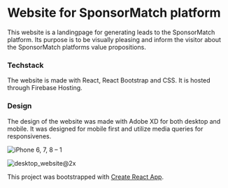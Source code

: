# Website for SponsorMatch platform

This website is a landingpage for generating leads to the SponsorMatch platform.
Its purpose is to be visually pleasing and inform the visitor about the SponsorMatch platforms value propositions.

### Techstack

The website is made with React, React Bootstrap and CSS.
It is hosted through Firebase Hosting.

### Design

The design of the website was made with Adobe XD for both desktop and mobile.
It was designed for mobile first and utilize media queries for responsivenes.

![iPhone 6, 7, 8 – 1](https://user-images.githubusercontent.com/57637214/113916254-0f4b6580-97e0-11eb-9228-de1338295e45.png)



![desktop_website@2x](https://user-images.githubusercontent.com/57637214/113916075-d7dcb900-97df-11eb-92e4-681eb4562352.png)




This project was bootstrapped with [Create React App](https://github.com/facebook/create-react-app).



